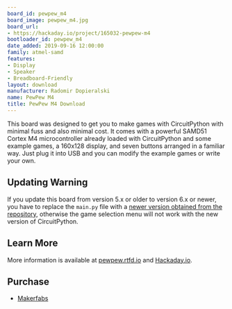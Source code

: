 ```yaml
---
board_id: pewpew_m4
board_image: pewpew_m4.jpg
board_url:
- https://hackaday.io/project/165032-pewpew-m4
bootloader_id: pewpew_m4
date_added: 2019-09-16 12:00:00
family: atmel-samd
features:
- Display
- Speaker
- Breadboard-Friendly
layout: download
manufacturer: Radomir Dopieralski
name: PewPew M4
title: PewPew M4 Download
---
```


This board was designed to get you to make games with CircuitPython with
minimal fuss and also minimal cost. It comes with a powerful SAMD51 Cortex M4
microcontroller already loaded with CircuitPython and some example games,
a 160x128 display, and seven buttons arranged in a familiar way. Just plug it
into USB and you can modify the example games or write your own.

## Updating Warning

If you update this board from version 5.x or older to version 6.x or newer, you
have to replace the ``main.py`` file with a [newer version obtained from the
repository](https://github.com/pewpew-game/game-m4-menu), otherwise the game
selection menu will not work with the new version of CircuitPython.

## Learn More
More information is available at [pewpew.rtfd.io](https://pewpew.rtfd.io)
and [Hackaday.io](https://hackaday.io/project/165032-pewpew-m4).

## Purchase

* [Makerfabs](https://makerfabs.com/circuitpython-pewpew-m4.html)
